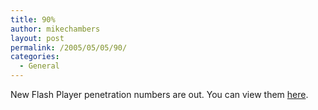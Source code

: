 ```yaml
---
title: 90%
author: mikechambers
layout: post
permalink: /2005/05/05/90/
categories:
  - General
---
```



New Flash Player penetration numbers are out. You can view them [here][1].

 [1]: http://www.macromedia.com/software/player_census/flashplayer/version_penetration.html